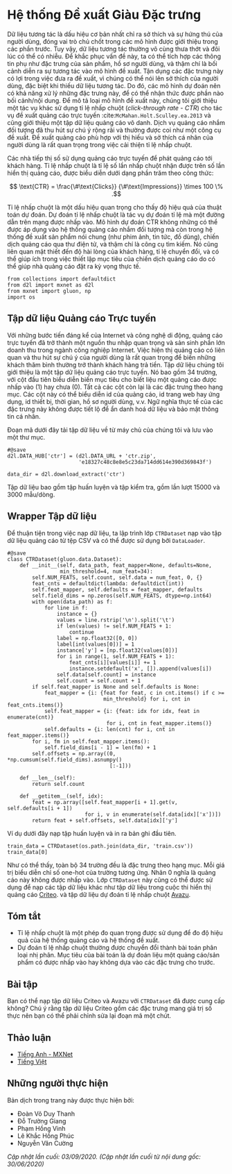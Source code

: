 <!-- ===================== Bắt đầu dịch Phần 1 ==================== -->

<!--
# Feature-Rich Recommender Systems
-->

# Hệ thống Đề xuất Giàu Đặc trưng


<!--
Interaction data is the most basic indication of users' preferences and interests.
It plays a critical role in former introduced models.
Yet, interaction data is usually extremely sparse and can be noisy at times.
To address this issue, we can integrate side information such as features of items, profiles of users, 
and even in which context that the interaction occurred into the recommendation model.
Utilizing these features are helpful in making recommendations in that these features can be 
an effective predictor of users interests especially when interaction data is lacking.
As such, it is essential for recommendation models also have the capability to deal 
with those features and give the model some content/context awareness.
To demonstrate this type of recommendation models, we introduce another task on click-through rate (CTR) 
for online advertisement recommendations :cite:`McMahan.Holt.Sculley.ea.2013` and present an anonymous advertising data.
Targeted advertisement services have attracted widespread attention and are often framed as recommendation engines.
Recommending advertisements that match users' personal taste and interest is important for click-through rate improvement.
-->

Dữ liệu tương tác là dấu hiệu cơ bản nhất chỉ ra sở thích và sự hứng thú của người dùng,
đóng vai trò chủ chốt trong các mô hình được giới thiệu trong các phần trước.
Tuy vậy, dữ liệu tương tác thường vô cùng thưa thớt và đôi lúc có thể có nhiễu.
Để khắc phục vấn đề này, ta có thể tích hợp các thông tin phụ như đặc trưng của sản phẩm, hồ sơ người dùng,
và thậm chí là bối cảnh diễn ra sự tương tác vào mô hình đề xuất.
Tận dụng các đặc trưng này có lợi trong việc đưa ra đề xuất, vì chúng có thể nói lên sở thích của người dùng, đặc biệt khi thiếu dữ liệu tương tác.
Do đó, các mô hình dự đoán nên có khả năng xử lý những đặc trưng này, để có thể nhận thức được phần nào bối cảnh/nội dung.
Để mô tả loại mô hình đề xuất này, chúng tôi giới thiệu một tác vụ khác sử dụng tỉ lệ nhấp chuột (*click-through rate - CTR*)
cho tác vụ đề xuất quảng cáo trực tuyến :cite:`McMahan.Holt.Sculley.ea.2013` và cũng giới thiệu một tập dữ liệu quảng cáo vô danh.
Dịch vụ quảng cáo nhắm đối tượng đã thu hút sự chú ý rộng rãi và thường được coi như một công cụ đề xuất.
Đề xuất quảng cáo phù hợp với thị hiếu và sở thích cá nhân của người dùng là rất quan trọng trong việc cải thiện tỉ lệ nhấp chuột.


<!--
Digital marketers use online advertising to display advertisements to customers.
Click-through rate is a metric that measures the number of clicks advertisers receive on 
their ads per number of impressions and it is expressed as a percentage calculated with the formula:
-->

Các nhà tiếp thị số sử dụng quảng cáo trực tuyến để phát quảng cáo tới khách hàng.
Tỉ lệ nhấp chuột là tỉ lệ số lần nhấp chuột nhận được
trên số lần hiển thị quảng cáo, được biểu diễn dưới dạng phần trăm theo công thức:


$$ \text{CTR} = \frac{\#\text{Clicks}} {\#\text{Impressions}} \times 100 \% .$$


<!--
Click-through rate is an important signal that indicates the effectiveness of prediction algorithms.
Click-through rate prediction is a task of predicting the likelihood that something on a website will be clicked.
Models on CTR prediction can not only be employed in targeted advertising systems but also 
in general item (e.g., movies, news, products) recommender systems, email campaigns, and even search engines.
It is also closely related to user satisfaction, conversion rate, 
and can be helpful in setting campaign goals as it can help advertisers to set realistic expectations.
-->

Tỉ lệ nhấp chuột là một dấu hiệu quan trọng cho thấy độ hiệu quả của thuật toán dự đoán.
Dự đoán tỉ lệ nhấp chuột là tác vụ dự đoán tỉ lệ mà một đường dẫn trên mạng được nhấp vào.
Mô hình dự đoán CTR không những có thể được áp dụng vào hệ thống quảng cáo nhắm đối tượng mà còn
trong hệ thống đề xuất sản phẩm nói chung (như phim ảnh, tin tức, đồ dùng), chiến dịch quảng cáo qua thư điện tử, và thậm chí là công cụ tìm kiếm.
Nó cũng liên quan mật thiết đến độ hài lòng của khách hàng, tỉ lệ chuyển đổi,
và có thể giúp ích trong việc thiết lập mục tiêu của chiến dịch quảng cáo do có thể giúp nhà quảng cáo đặt ra kỳ vọng thực tế.


```{.python .input}
from collections import defaultdict
from d2l import mxnet as d2l
from mxnet import gluon, np
import os
```


<!--
## An Online Advertising Dataset
-->

## Tập dữ liệu Quảng cáo Trực tuyến


<!--
With the considerable advancements of Internet and mobile technology,
online advertising has become an important income resource and generates vast majority of revenue in the Internet industry.
It is important to display relevant advertisements or advertisements that pique users' interests so that casual visitors can be converted into paying customers.
The dataset we introduced is an online advertising dataset.
It consists of 34 fields, with the first column representing the target variable that indicates if an ad was clicked (1) or not (0).
All the other columns are categorical features.
The columns might represent the advertisement id, site or application id, device id, time, user profiles and so on.
The real semantics of the features are undisclosed due to anonymization and privacy concern.
-->

Với những bước tiến đáng kể của Internet và công nghệ di động,
quảng cáo trực tuyến đã trở thành một nguồn thu nhập quan trọng và sản sinh phần lớn doanh thu trong ngành công nghiệp Internet.
Việc hiện thị quảng cáo có liên quan và thu hút sự chú ý của người dùng là rất quan trọng để biến những khách thăm bình thường trở thành khách hàng trả tiền.
Tập dữ liệu chúng tôi giới thiệu là một tập dữ liệu quảng cáo trực tuyến.
Nó bao gồm 34 trường, với cột đầu tiên biểu diễn biến mục tiêu cho biết liệu một quảng cáo được nhấp vào (1) hay chưa (0).
Tất cả các cột còn lại là các đặc trưng theo hạng mục.
Các cột này có thể biểu diễn id của quảng cáo, id trang web hay ứng dụng, id thiết bị, thời gian, hồ sơ người dùng, v.v.
Ngữ nghĩa thực tế của các đặc trưng này không được tiết lộ để ẩn danh hoá dữ liệu và bảo mật thông tin cá nhân.


<!-- ===================== Kết thúc dịch Phần 1 ===================== -->

<!-- ===================== Bắt đầu dịch Phần 2 ===================== -->

<!--
The following code downloads the dataset from our server and saves it into the local data folder.
-->

Đoạn mã dưới đây tải tập dữ liệu về từ máy chủ của chúng tôi và lưu vào một thư mục.


```{.python .input  n=15}
#@save
d2l.DATA_HUB['ctr'] = (d2l.DATA_URL + 'ctr.zip',
                       'e18327c48c8e8e5c23da714dd614e390d369843f')

data_dir = d2l.download_extract('ctr')
```


<!--
There are a training set and a test set, consisting of 15000 and 3000 samples/lines, respectively.
-->

Tập dữ liệu bao gồm tập huấn luyện và tập kiểm tra, gồm lần lượt 15000 và 3000 mẫu/dòng.


<!--
## Dataset Wrapper
-->

## Wrapper Tập dữ liệu


<!--
For the convenience of data loading, we implement a `CTRDataset` which loads the advertising dataset from the CSV file and can be used by `DataLoader`.
-->

Để thuận tiện trong việc nạp dữ liệu, ta lập trình lớp `CTRDataset` nạp vào tập dữ liệu quảng cáo từ tệp CSV và có thể được sử dụng bởi `DataLoader`.


```{.python .input  n=13}
#@save
class CTRDataset(gluon.data.Dataset):
    def __init__(self, data_path, feat_mapper=None, defaults=None,
                 min_threshold=4, num_feat=34):
        self.NUM_FEATS, self.count, self.data = num_feat, 0, {}
        feat_cnts = defaultdict(lambda: defaultdict(int))
        self.feat_mapper, self.defaults = feat_mapper, defaults
        self.field_dims = np.zeros(self.NUM_FEATS, dtype=np.int64)
        with open(data_path) as f:
            for line in f:
                instance = {}
                values = line.rstrip('\n').split('\t')
                if len(values) != self.NUM_FEATS + 1:
                    continue
                label = np.float32([0, 0])
                label[int(values[0])] = 1
                instance['y'] = [np.float32(values[0])]
                for i in range(1, self.NUM_FEATS + 1):
                    feat_cnts[i][values[i]] += 1
                    instance.setdefault('x', []).append(values[i])
                self.data[self.count] = instance
                self.count = self.count + 1
        if self.feat_mapper is None and self.defaults is None:
            feat_mapper = {i: {feat for feat, c in cnt.items() if c >=
                               min_threshold} for i, cnt in feat_cnts.items()}
            self.feat_mapper = {i: {feat: idx for idx, feat in enumerate(cnt)}
                                for i, cnt in feat_mapper.items()}
            self.defaults = {i: len(cnt) for i, cnt in feat_mapper.items()}
        for i, fm in self.feat_mapper.items():
            self.field_dims[i - 1] = len(fm) + 1
        self.offsets = np.array((0, *np.cumsum(self.field_dims).asnumpy()
                                 [:-1]))
        
    def __len__(self):
        return self.count
    
    def __getitem__(self, idx):
        feat = np.array([self.feat_mapper[i + 1].get(v, self.defaults[i + 1])
                         for i, v in enumerate(self.data[idx]['x'])])
        return feat + self.offsets, self.data[idx]['y']
```


<!--
The following example loads the training data and print out the first record.
-->

Ví dụ dưới đây nạp tập huấn luyện và in ra bản ghi đầu tiên.


```{.python .input  n=16}
train_data = CTRDataset(os.path.join(data_dir, 'train.csv'))
train_data[0]
```


<!--
As can be seen, all the 34 fields are categorical features.
Each value represents the one-hot index of the corresponding entry.
The label $0$ means that it is not clicked.
This `CTRDataset` can also be used to load other datasets such as the Criteo display advertising challenge [Dataset](https://labs.criteo.com/2014/02/kaggle-display-advertising-challenge-dataset/)
and the Avazu click-through rate prediction [Dataset](https://www.kaggle.com/c/avazu-ctr-prediction).  
-->

Như có thể thấy, toàn bộ 34 trường đều là đặc trưng theo hạng mục.
Mỗi giá trị biểu diễn chỉ số one-hot của trường tương ứng.
Nhãn $0$ nghĩa là quảng cáo này không được nhấp vào.
Lớp `CTRDataset` này cũng có thể được sử dụng để nạp các tập dữ liệu khác như tập dữ liệu trong cuộc thi hiển thị quảng cáo [Criteo](https://labs.criteo.com/2014/02/kaggle-display-advertising-challenge-dataset/).
và tập dữ liệu dự đoán tỉ lệ nhấp chuột [Avazu](https://www.kaggle.com/c/avazu-ctr-prediction).


## Tóm tắt

<!--
* Click-through rate is an important metric that is used to measure the effectiveness of advertising systems and recommender systems.
* Click-through rate prediction is usually converted to a binary classification problem. The target is to predict whether an ad/item will be clicked or not based on given features.
-->

* Tỉ lệ nhấp chuột là một phép đo quan trọng được sử dụng để đo độ hiệu quả của hệ thống quảng cáo và hệ thống đề xuất.
* Dự đoán tỉ lệ nhấp chuột thường được chuyển đổi thành bài toán phân loại nhị phân. Mục tiêu của bài toán là dự đoán liệu một quảng cáo/sản phẩm có được nhấp vào hay không dựa vào các đặc trưng cho trước.


## Bài tập

<!--
Can you load the Criteo and Avazu dataset with the provided `CTRDataset`.
It is worth noting that the Criteo dataset consisting of real-valued features so you may have to revise the code a bit.
-->

Bạn có thể nạp tập dữ liệu Criteo và Avazu với `CTRDataset` đã được cung cấp không?
Chú ý rằng tập dữ liệu Criteo gồm các đặc trưng mang giá trị số thực nên bạn có thể phải chỉnh sửa lại đoạn mã một chút.


<!-- ===================== Kết thúc dịch Phần 2 ===================== -->


## Thảo luận
* [Tiếng Anh - MXNet](https://discuss.d2l.ai/t/405)
* [Tiếng Việt](https://forum.machinelearningcoban.com/c/d2l)


## Những người thực hiện
Bản dịch trong trang này được thực hiện bởi:
<!--
Tác giả của mỗi Pull Request điền tên mình và tên những người review mà bạn thấy
hữu ích vào từng phần tương ứng. Mỗi dòng một tên, bắt đầu bằng dấu `*`.

Tên đầy đủ của các reviewer có thể được tìm thấy tại https://github.com/aivivn/d2l-vn/blob/master/docs/contributors_info.md
-->

* Đoàn Võ Duy Thanh
* Đỗ Trường Giang
* Phạm Hồng Vinh
* Lê Khắc Hồng Phúc
* Nguyễn Văn Cường

*Cập nhật lần cuối: 03/09/2020. (Cập nhật lần cuối từ nội dung gốc: 30/06/2020)*
